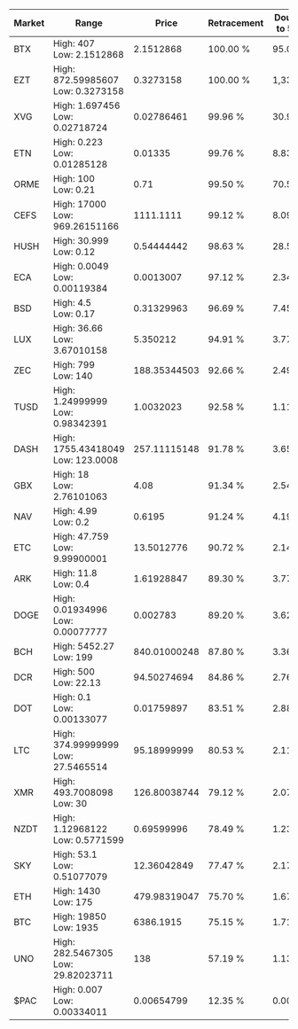 | Market | Range | Price| Retracement | Doubles to 50% |
| --- | --- | --- | --- | --- |
| BTX | High: 407<br />Low: 2.1512868 | 2.1512868 | 100.00 % | 95.09 |
| EZT | High: 872.59985607<br />Low: 0.3273158 | 0.3273158 | 100.00 % | 1,333.46 |
| XVG | High: 1.697456<br />Low: 0.02718724 | 0.02786461 | 99.96 % | 30.95 |
| ETN | High: 0.223<br />Low: 0.01285128 | 0.01335 | 99.76 % | 8.83 |
| ORME | High: 100<br />Low: 0.21 | 0.71 | 99.50 % | 70.57 |
| CEFS | High: 17000<br />Low: 969.26151166 | 1111.1111 | 99.12 % | 8.09 |
| HUSH | High: 30.999<br />Low: 0.12 | 0.54444442 | 98.63 % | 28.58 |
| ECA | High: 0.0049<br />Low: 0.00119384 | 0.0013007 | 97.12 % | 2.34 |
| BSD | High: 4.5<br />Low: 0.17 | 0.31329963 | 96.69 % | 7.45 |
| LUX | High: 36.66<br />Low: 3.67010158 | 5.350212 | 94.91 % | 3.77 |
| ZEC | High: 799<br />Low: 140 | 188.35344503 | 92.66 % | 2.49 |
| TUSD | High: 1.24999999<br />Low: 0.98342391 | 1.0032023 | 92.58 % | 1.11 |
| DASH | High: 1755.43418049<br />Low: 123.0008 | 257.11115148 | 91.78 % | 3.65 |
| GBX | High: 18<br />Low: 2.76101063 | 4.08 | 91.34 % | 2.54 |
| NAV | High: 4.99<br />Low: 0.2 | 0.6195 | 91.24 % | 4.19 |
| ETC | High: 47.759<br />Low: 9.99900001 | 13.5012776 | 90.72 % | 2.14 |
| ARK | High: 11.8<br />Low: 0.4 | 1.61928847 | 89.30 % | 3.77 |
| DOGE | High: 0.01934996<br />Low: 0.00077777 | 0.002783 | 89.20 % | 3.62 |
| BCH | High: 5452.27<br />Low: 199 | 840.01000248 | 87.80 % | 3.36 |
| DCR | High: 500<br />Low: 22.13 | 94.50274694 | 84.86 % | 2.76 |
| DOT | High: 0.1<br />Low: 0.00133077 | 0.01759897 | 83.51 % | 2.88 |
| LTC | High: 374.99999999<br />Low: 27.5465514 | 95.18999999 | 80.53 % | 2.11 |
| XMR | High: 493.7008098<br />Low: 30 | 126.80038744 | 79.12 % | 2.07 |
| NZDT | High: 1.12968122<br />Low: 0.5771599 | 0.69599996 | 78.49 % | 1.23 |
| SKY | High: 53.1<br />Low: 0.51077079 | 12.36042849 | 77.47 % | 2.17 |
| ETH | High: 1430<br />Low: 175 | 479.98319047 | 75.70 % | 1.67 |
| BTC | High: 19850<br />Low: 1935 | 6386.1915 | 75.15 % | 1.71 |
| UNO | High: 282.5467305<br />Low: 29.82023711 | 138 | 57.19 % | 1.13 |
| $PAC | High: 0.007<br />Low: 0.00334011 | 0.00654799 | 12.35 % | 0.00 |
